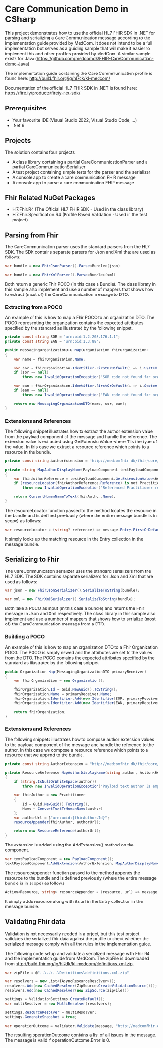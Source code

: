# Care Communication Demo in CSharp
This project demonstrates how to use the official HL7 FHIR SDK in .NET for parsing and serializing a Care Communication message according to the implementation guide provided by MedCom. It does not intend to be a full implementation but serves as a guiding sample that will make it easier to implement this and other profiles provided by MedCom. A similar sample exists for Java (https://github.com/medcomdk/FHIR-CareCommunication-demo-Java)

The implementation guide containing the Care Commmunication profile is found here: http://build.fhir.org/ig/hl7dk/kl-medcom/

Documentation of the official HL7 FHIR SDK in .NET is found here: https://fire.ly/products/firely-net-sdk/

## Prerequisites
- Your favourite IDE (Visual Studio 2022, Visual Studio Code, ...)
- .Net 6

## Projects
The solution contains four projects 
- A class library containing a partial  CareCommunicationParser and a partial CareCommunicationSerializer
- A test project containing simple tests for the parser and the serializer
- A console app to create a care communication FHIR message
- A console app to parse a care communication FHIR message

## Fhir Related NuGet Packages
- Hl7.Fhir.R4 (The Official HL7 FHIR SDK - Used in the class library)
- Hl7.Fhir.Specification.R4 (Profile Based Validation - Used in the test project)

## Parsing from Fhir
The CareCommunication parser uses the standard parsers from the HL7 SDK. The SDK contains separate parsers for Json and Xml that are used as follows:
```csharp
var bundle = new FhirJsonParser().Parse<Bundle>(json)
```
```csharp
var bundle = new FhirXmlParser().Parse<Bundle>(xml)
```
Both return a generic Fhir POCO (in this case a Bundle). The class library in this sample also implement and use a number of mappers that shows how to extract (most of) the CareCommunication message to DTO.

### Extracting from a POCO
An example of this is how to map a Fhir POCO to an organization DTO. The POCO representing the organization contains the expected attributes specified by the standard as illustrated by the following snippet.
```csharp
private const string SOR = "urn:oid:1.2.208.176.1.1";
private const string EAN = "urn:oid:1.3.88";

public MessagingOrganizationDTO Map(Organization fhirOrganization)
{
    var name = fhirOrganization.Name;

    var sor = fhirOrganization.Identifier.FirstOrDefault(i => i.System == SOR)?.Value;
    if (sor == null)
        throw new InvalidOperationException("SOR code not found for organization");

    var ean = fhirOrganization.Identifier.FirstOrDefault(i => i.System == EAN)?.Value;
    if (ean == null)
        throw new InvalidOperationException("EAN code not found for organization");

    return new MessagingOrganizationDTO(name, sor, ean);
}
```

### Extensions and References
The following snippet illustrates how to extract the author extension value from the payload component of the message and handle the reference. The extension value is extracted using GetExtensionValue<T> where T is the type of the value. In this case we extract a resource reference which points to a resource in the bundle.
```csharp
private const string AuthorExtension = "http://medcomfhir.dk/fhir/core/1.0/StructureDefinition/medcom-core-author-extension";

private string MapAuthorDisplayName(PayloadComponent textPayloadComponent, Func<string?, Resource?> resourceLocator)
{
    var fhirAuthorReference = textPayloadComponent.GetExtensionValue<ResourceReference>(AuthorExtension);
    if (resourceLocator(fhirAuthorReference.Reference) is not Practitioner fhirAuthor)
        throw new InvalidOperationException("Referenced Practitioner resource not found");

    return ConvertHumanNameToText(fhirAuthor.Name);
}
```
The resourceLocator function passed to the method locates the resource in the bundle and is defined previously (where the entire message bundle is in scope) as follows:
```csharp
var resourceLocator = (string? reference) => message.Entry.FirstOrDefault(e => e.FullUrl == reference)?.Resource;
```
It simply looks up the matching resource in the Entry collection in the message bundle.

## Serializing to Fhir
The CareCommunication serializer uses the standard serializers from the HL7 SDK. The SDK contains separate serializers for Json and Xml that are used as follows:
```csharp
var json = new FhirJsonSerializer().SerializeToString(bundle);
```
```csharp
var xml = new FhirXmlSerializer().SerializeToString(bundle);
```
Both take a POCO as input (in this case a bundle) and returns the Fhir message in Json and Xml respectively. The class library in this sample also implement and use a number of mappers that shows how to serialize (most of) the CareCommunication message from a DTO.

### Building a POCO
An example of this is how to map an organization DTO to a Fhir Organization POCO. The POCO is simply newed and the attributes are set to the values from the DTO. The POCO contains the expected attributes specified by the standard as illustrated by the following snippet.
```csharp
public Organization Map(MessagingOrganizationDTO primaryReceiver)
{
    var fhirOrganization = new Organization();

    fhirOrganization.Id = Guid.NewGuid().ToString();
    fhirOrganization.Name = primaryReceiver.Name;
    fhirOrganization.Identifier.Add(new Identifier(SOR, primaryReceiver.SOR));
    fhirOrganization.Identifier.Add(new Identifier(EAN, primaryReceiver.EAN));

    return fhirOrganization;
}
```

### Extensions and References
The following snippets illustrates how to compose author extension values to the payload component of the message and handle the reference to the author. In this case we compose a resource reference which points to a resource that we append to the bundle.
```csharp
private const string AuthorExtension = "http://medcomfhir.dk/fhir/core/1.0/StructureDefinition/medcom-core-author-extension";

private ResourceReference MapAuthorDisplayName(string author, Action<Resource, string> resourceAppender)
{
    if (string.IsNullOrWhiteSpace(author))
        throw new InvalidOperationException("Payload text author is empty");

    var fhirAuthor = new Practitioner
    {
        Id = Guid.NewGuid().ToString(),
        Name = ConvertTextToHumanName(author)
    };
    var authorUrl = $"urn:uuid:{fhirAuthor.Id}";
    resourceAppender(fhirAuthor, authorUrl);

    return new ResourceReference(authorUrl);
}
```

The extension is added using the AddExtension() method on the component.
```csharp
var textPayloadComponent = new PayloadComponent();
textPayloadComponent.AddExtension(AuthorExtension, MapAuthorDisplayName(payloadText.Author, resourceAppender));
```

The resourceAppender function passed to the method appends the resource to the bundle and is defined previously (where the entire message bundle is in scope) as follows:
```csharp
Action<Resource, string> resourceAppender = (resource, url) => message.AddResourceEntry(resource, url);
```
It simply adds resource along with its url in the Entry collection in the message bundle.

## Validating Fhir data
Validation is not necessarily needed in a prject, but this test project validates the serialized fhir data against the profile to chect whether the serialized message comply with all the rules in the implementation guide.

The following code setup and validate a serialized message with Fhir R4 and the implementation guide from MedCom. The zipFile is downloaded from http://build.fhir.org/ig/hl7dk/kl-medcom/definitions.xml.zip.
```csharp
var zipFile = @"..\..\..\Definitions\definitions.xml.zip";

var resolvers = new List<IAsyncResourceResolver>();
resolvers.Add(new CachedResolver(ZipSource.CreateValidationSource()));
resolvers.Add(new CachedResolver(new ZipSource(zipFile)));

settings = ValidationSettings.CreateDefault();
var multiResolver = new MultiResolver(resolvers);

settings.ResourceResolver = multiResolver;
settings.GenerateSnapshot = true;

var operationOutcome = validator.Validate(message, "http://medcomfhir.dk/fhir/core/1.0/StructureDefinition/medcom-careCommunication-message");
```
The resulting operationOutcome contains a list of all issues in the message. The message is valid if operationOutcome.Error is 0.
